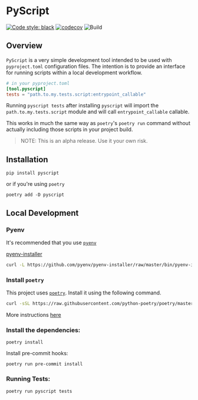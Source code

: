 # PyScript

[![Code style: black](https://img.shields.io/badge/code%20style-black-000000.svg)](https://github.com/psf/black)
[![codecov](https://codecov.io/gh/anthonyalmarza/pyscript/branch/main/graph/badge.svg?token=JRCC98L3FG)](https://codecov.io/gh/anthonyalmarza/pyscript)
![Build](https://github.com/anthonyalmarza/pyscript/workflows/Build/badge.svg)

## Overview

`PyScript` is a very simple development tool intended to be used with `pyproject.toml` configuration files.
The intention is to provide an interface for running scripts within a local development workflow.

```toml
# in your pyproject.toml
[tool.pyscript]
tests = "path.to.my.tests.script:entrypoint_callable"
```

Running `pyscript tests` after installing `pyscript` will import the `path.to.my.tests.script` module and will call
`entrypoint_callable` callable.

This works in much the same way as `poetry`'s `poetry run` command without actually including those scripts in your
project build.

> NOTE: This is an alpha release. Use it your own risk.

## Installation

`pip install pyscript`

or if you're using `poetry`

`poetry add -D pyscript`


## Local Development

### Pyenv
It's recommended that you use [`pyenv`](https://github.com/pyenv/pyenv)

[pyenv-installer](https://github.com/pyenv/pyenv-installer)
```bash
curl -L https://github.com/pyenv/pyenv-installer/raw/master/bin/pyenv-installer | bash
```

### Install `poetry`

This project uses [`poetry`](https://python-poetry.org). Install it using the following command.
```bash
curl -sSL https://raw.githubusercontent.com/python-poetry/poetry/master/get-poetry.py | python -
```
More instructions [here](https://python-poetry.org/docs/#installation)

### Install the dependencies:

`poetry install`

Install pre-commit hooks:

`poetry run pre-commit install`

### Running Tests:

`poetry run pyscript tests`
